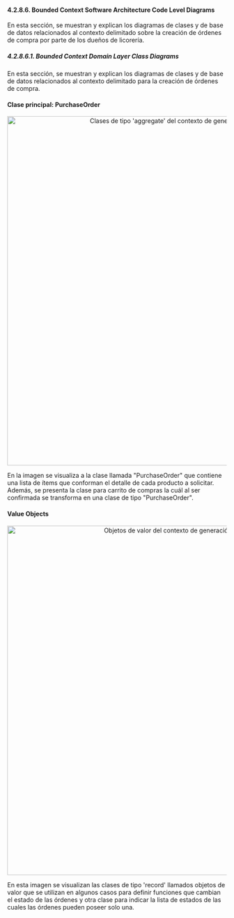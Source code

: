 ﻿#### 4.2.8.6. Bounded Context Software Architecture Code Level Diagrams ####

En esta sección, se muestran y explican los diagramas de clases y de base de datos relacionados al contexto delimitado sobre la creación de órdenes de compra por parte de los dueños de licorería.

##### 4.2.8.6.1. Bounded Context Domain Layer Class Diagrams #####

En esta sección, se muestran y explican los diagramas de clases y de base de datos relacionados al contexto delimitado para la creación de órdenes de compra.

#### Clase principal: PurchaseOrder ####

<p align="center">
  <img src="https://i.imgur.com/P5Mz5c6.png" 
  alt="Clases de tipo 'aggregate' del contexto de generación de órdenes" style="width: 800px;"/>
</p>

En la imagen se visualiza a la clase llamada "PurchaseOrder" que contiene una lista de ítems que conforman el detalle de cada producto a solicitar. Además, se presenta la clase para carrito de compras la cuál al ser confirmada se transforma en una clase de tipo "PurchaseOrder".

#### Value Objects ####

<p align="center">
  <img src="https://i.imgur.com/V6ubKMq.png" 
  alt="Objetos de valor del contexto de generación de órdenes" style="width: 800px;"/>
</p>

En esta imagen se visualizan las clases de tipo 'record' llamados objetos de valor que se utilizan en algunos casos para definir funciones que cambian el estado de las órdenes y otra clase para indicar la lista de estados de las cuales las órdenes pueden poseer solo una.
